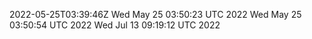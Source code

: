 2022-05-25T03:39:46Z
Wed May 25 03:50:23 UTC 2022
Wed May 25 03:50:54 UTC 2022
Wed Jul 13 09:19:12 UTC 2022
